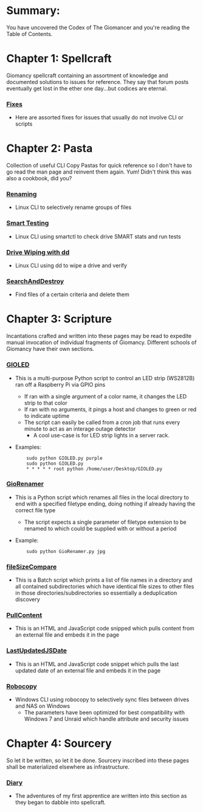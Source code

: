 # Summary:
You have uncovered the Codex of The Giomancer and you're reading the Table of Contents.


# Chapter 1: Spellcraft
Giomancy spellcraft containing an assortment of knowledge and documented solutions to issues for reference. They say that forum posts eventually get lost in the ether one day...but codices are eternal.

### [Fixes](Spellcraft/Fixes)
* Here are assorted fixes for issues that usually do not involve CLI or scripts


# Chapter 2: Pasta
Collection of useful CLI Copy Pastas for quick reference so I don't have to go read the man page and reinvent them again. Yum! Didn't think this was also a cookbook, did you?

### [Renaming](Pasta/Renaming.sh)
* Linux CLI to selectively rename groups of files
### [Smart Testing](Pasta/smart.sh)
* Linux CLI using smartctl to check drive SMART stats and run tests
### [Drive Wiping with dd](Pasta/dd.sh)
* Linux CLI using dd to wipe a drive and verify
### [SearchAndDestroy](Pasta/SearchAndDestroy.sh)
* Find files of a certain criteria and delete them

# Chapter 3: Scripture
Incantations crafted and written into these pages may be read to expedite manual invocation of individual fragments of Giomancy. Different schools of Giomancy have their own sections.

### [GIOLED](Scripture/Python/GIOLED.py)
* This is a multi-purpose Python script to control an LED strip (WS2812B) ran off a Raspberry Pi via GPIO pins
  * If ran with a single argument of a color name, it changes the LED strip to that color
  * If ran with no arguments, it pings a host and changes to green or red to indicate uptime
  * The script can easily be called from a cron job that runs every minute to act as an interage outage detector
     * A cool use-case is for LED strip lights in a server rack.
* Examples:

          sudo python GIOLED.py purple
          sudo python GIOLED.py
          * * * * * root python /home/user/Desktop/GIOLED.py

### [GioRenamer](Scripture/Python/GioRenamer.py)
* This is a Python script which renames all files in the local directory to end with a specified filetype ending, doing nothing if already having the correct file type
  * The script expects a single parameter of filetype extension to be renamed to which could be supplied with or without a period
* Example:

          sudo python GioRenamer.py jpg
          
### [fileSizeCompare](Scripture/Batch/fileSizeCompare.bat)
* This is a Batch script which prints a list of file names in a directory and all contained subdirectories which have identical file sizes to other files in those directories/subdirectories so essentially a deduplication discovery

### [PullContent](Scripture/JavaScript/PullContent.js)
* This is an HTML and JavaScript code snipped which pulls content from an external file and embeds it in the page

### [LastUpdatedJSDate](Scripture/JavaScript/LastUpdatedJSDate.js)
* This is an HTML and JavaScript code snippet which pulls the last updated date of an external file and embeds it in the page

### [Robocopy](Scripture/CMD/Robocopy.cmd)
* Windows CLI using robocopy to selectively sync files between drives and NAS on Windows
   * The parameters have been optimized for best compatibility with Windows 7 and Unraid which handle attribute and security issues


# Chapter 4: Sourcery
So let it be written, so let it be done. Sourcery inscribed into these pages shall be materialized elsewhere as infrastructure.

### [Diary](Sourcery/diary.txt)
* The adventures of my first apprentice are written into this section as they began to dabble into spellcraft.

